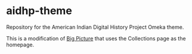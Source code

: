# aidhp-theme

Repository for the American Indian Digital History Project Omeka theme. 

This is a modification of [Big Picture](https://omeka.org/classic/themes/bigpicture/) that uses the Collections page as the homepage.
